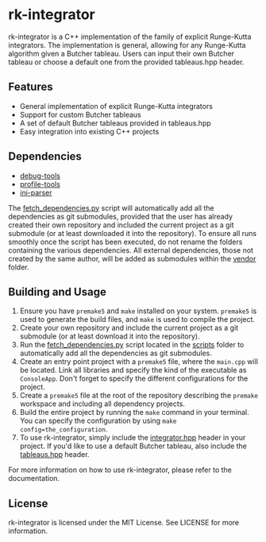 # rk-integrator

rk-integrator is a C++ implementation of the family of explicit Runge-Kutta integrators. The implementation is general, allowing for any Runge-Kutta algorithm given a Butcher tableau. Users can input their own Butcher tableau or choose a default one from the provided tableaus.hpp header.

## Features

- General implementation of explicit Runge-Kutta integrators
- Support for custom Butcher tableaus
- A set of default Butcher tableaus provided in tableaus.hpp
- Easy integration into existing C++ projects

## Dependencies

- [debug-tools](https://github.com/ismawno/debug-tools)
- [profile-tools](https://github.com/ismawno/profile-tools)
- [ini-parser](https://github.com/ismawno/ini-parser)

The [fetch_dependencies.py](https://github.com/ismawno/rk-integrator/scripts/fetch_dependencies.py) script will automatically add all the dependencies as git submodules, provided that the user has already created their own repository and included the current project as a git submodule (or at least downloaded it into the repository). To ensure all runs smoothly once the script has been executed, do not rename the folders containing the various dependencies. All external dependencies, those not created by the same author, will be added as submodules within the [vendor](https://github.com/ismawno/rk-integrator/vendor) folder.

## Building and Usage

1. Ensure you have `premake5` and `make` installed on your system. `premake5` is used to generate the build files, and `make` is used to compile the project.
2. Create your own repository and include the current project as a git submodule (or at least download it into the repository).
3. Run the [fetch_dependencies.py](https://github.com/ismawno/rk-integrator/scripts/fetch_dependencies.py) script located in the [scripts](https://github.com/ismawno/rk-integrator/scripts) folder to automatically add all the dependencies as git submodules.
4. Create an entry point project with a `premake5` file, where the `main.cpp` will be located. Link all libraries and specify the kind of the executable as `ConsoleApp`. Don't forget to specify the different configurations for the project.
5. Create a `premake5` file at the root of the repository describing the `premake` workspace and including all dependency projects.
6. Build the entire project by running the `make` command in your terminal. You can specify the configuration by using `make config=the_configuration`.
7. To use rk-integrator, simply include the [integrator.hpp](https://github.com/ismawno/rk-integrator/include/integrator.hpp) header in your project. If you'd like to use a default Butcher tableau, also include the [tableaus.hpp](https://github.com/ismawno/rk-integrator/include/tableaus.hpp) header.

For more information on how to use rk-integrator, please refer to the documentation.

## License

rk-integrator is licensed under the MIT License. See LICENSE for more information.
